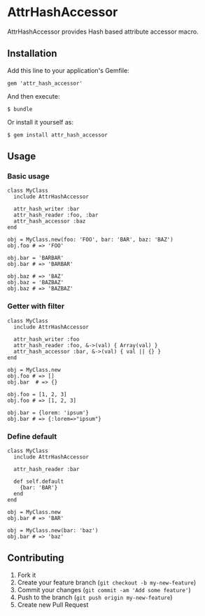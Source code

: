# AttrHashAccessor

AttrHashAccessor provides Hash based attribute accessor macro.

## Installation

Add this line to your application's Gemfile:

    gem 'attr_hash_accessor'

And then execute:

    $ bundle

Or install it yourself as:

    $ gem install attr_hash_accessor

## Usage

### Basic usage

```
class MyClass
  include AttrHashAccessor

  attr_hash_writer :bar
  attr_hash_reader :foo, :bar
  attr_hash_accessor :baz
end

obj = MyClass.new(foo: 'FOO', bar: 'BAR', baz: 'BAZ')
obj.foo # => 'FOO'

obj.bar = 'BARBAR'
obj.bar # => 'BARBAR'

obj.baz # => 'BAZ'
obj.baz = 'BAZBAZ'
obj.baz # => 'BAZBAZ'
```

### Getter with filter

```
class MyClass
  include AttrHashAccessor

  attr_hash_writer :foo
  attr_hash_reader :foo, &->(val) { Array(val) }
  attr_hash_accessor :bar, &->(val) { val || {} }
end

obj = MyClass.new
obj.foo # => []
obj.bar  # => {}

obj.foo = [1, 2, 3]
obj.foo # => [1, 2, 3]

obj.bar = {lorem: 'ipsum'}
obj.bar # => {:lorem=>"ipsum"}
```

### Define default

```
class MyClass
  include AttrHashAccessor

  attr_hash_reader :bar

  def self.default
    {bar: 'BAR'}
  end
end

obj = MyClass.new
obj.bar # => 'BAR'

obj = MyClass.new(bar: 'baz')
obj.bar # => 'baz'
```

## Contributing

1. Fork it
2. Create your feature branch (`git checkout -b my-new-feature`)
3. Commit your changes (`git commit -am 'Add some feature'`)
4. Push to the branch (`git push origin my-new-feature`)
5. Create new Pull Request

